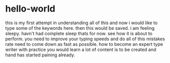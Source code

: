 # hello-world
this is my first attempt in understanding all of this and now i would like to type some of the keywords here.
then this would be saved. i am feeling sleepy. havn't had complete sleep 
thats for now. see how it is about to perform. you need to improve your typing speeds and do all of this 
mistakes rate need to come down as fast as possible.
how to become an expert type writer 
with practice you would learn
a lot of content is to be created and hand has started paining already.
